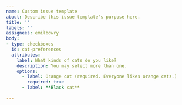 ```yaml
---
name: Custom issue template
about: Describe this issue template's purpose here.
title: ''
labels: ''
assignees: emilbowry
body:
- type: checkboxes
  id: cat-preferences
  attributes:
    label: What kinds of cats do you like?
    description: You may select more than one.
    options:
      - label: Orange cat (required. Everyone likes orange cats.)
        required: true
      - label: **Black cat**
  
---
```



